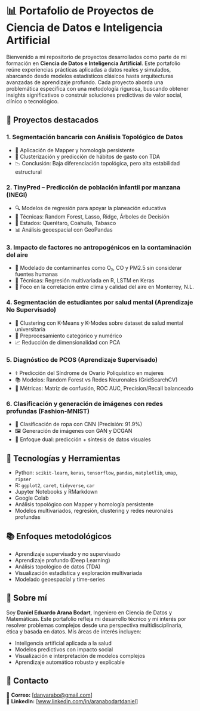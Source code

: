 # 📊 Portafolio de Proyectos de Ciencia de Datos e Inteligencia Artificial

Bienvenido a mi repositorio de proyectos desarrollados como parte de mi formación en **Ciencia de Datos e Inteligencia Artificial**. Este portafolio reúne experiencias prácticas aplicadas a datos reales y simulados, abarcando desde modelos estadísticos clásicos hasta arquitecturas avanzadas de aprendizaje profundo. Cada proyecto aborda una problemática específica con una metodología rigurosa, buscando obtener insights significativos o construir soluciones predictivas de valor social, clínico o tecnológico.

## 🚀 Proyectos destacados

### 1. **Segmentación bancaria con Análisis Topológico de Datos**
- 🔗 Aplicación de Mapper y homología persistente
- 🧪 Clusterización y predicción de hábitos de gasto con TDA
- 📉 Conclusión: Baja diferenciación topológica, pero alta estabilidad estructural

### 2. **TinyPred – Predicción de población infantil por manzana (INEGI)**
- 🔍 Modelos de regresión para apoyar la planeación educativa
- 🧠 Técnicas: Random Forest, Lasso, Ridge, Árboles de Decisión
- 📍 Estados: Querétaro, Coahuila, Tabasco  
- 📊 Análisis geoespacial con GeoPandas

### 3. **Impacto de factores no antropogénicos en la contaminación del aire**
- 🌱 Modelado de contaminantes como O₃, CO y PM2.5 sin considerar fuentes humanas
- 🔬 Técnicas: Regresión multivariada en R, LSTM en Keras
- 🔎 Foco en la correlación entre clima y calidad del aire en Monterrey, N.L.

### 4. **Segmentación de estudiantes por salud mental (Aprendizaje No Supervisado)**
- 🧠 Clustering con K-Means y K-Modes sobre dataset de salud mental universitaria
- 🧰 Preprocesamiento categórico y numérico
- 📈 Reducción de dimensionalidad con PCA

### 5. **Diagnóstico de PCOS (Aprendizaje Supervisado)**
- ⚕️ Predicción del Síndrome de Ovario Poliquístico en mujeres
- 📚 Modelos: Random Forest vs Redes Neuronales (GridSearchCV)
- 🎯 Métricas: Matriz de confusión, ROC AUC, Precision/Recall balanceado

### 6. **Clasificación y generación de imágenes con redes profundas (Fashion-MNIST)**
- 🧵 Clasificación de ropa con CNN (Precisión: 91.9%)
- 🖼️ Generación de imágenes con GAN y DCGAN
- 🧠 Enfoque dual: predicción + síntesis de datos visuales

## 🧰 Tecnologías y Herramientas

- Python: `scikit-learn`, `keras`, `tensorflow`, `pandas`, `matplotlib`, `umap`, `ripser`
- R: `ggplot2`, `caret`, `tidyverse`, `car`
- Jupyter Notebooks y RMarkdown
- Google Colab
- Análisis topológico con Mapper y homología persistente
- Modelos multivariados, regresión, clustering y redes neuronales profundas

## 📚 Enfoques metodológicos

- Aprendizaje supervisado y no supervisado  
- Aprendizaje profundo (Deep Learning)
- Análisis topológico de datos (TDA)
- Visualización estadística y exploración multivariada
- Modelado geoespacial y time-series

## 👤 Sobre mí

Soy **Daniel Eduardo Arana Bodart**, Ingeniero en Ciencia de Datos y Matemáticas. Este portafolio refleja mi desarrollo técnico y mi interés por resolver problemas complejos desde una perspectiva multidisciplinaria, ética y basada en datos. Mis áreas de interés incluyen:

- Inteligencia artificial aplicada a la salud
- Modelos predictivos con impacto social
- Visualización e interpretación de modelos complejos
- Aprendizaje automático robusto y explicable

## 📝 Contacto

📧 **Correo:** [danyarabo@gmail.com]  
🔗 **LinkedIn:** [www.linkedin.com/in/aranabodartdaniel]  
